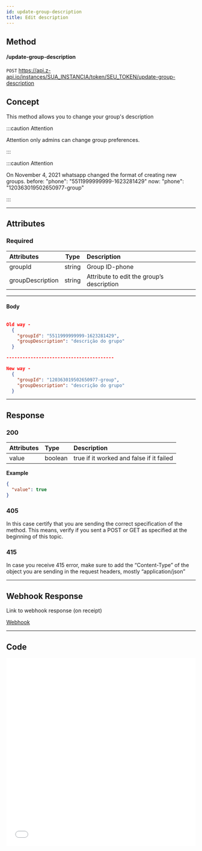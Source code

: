 ```yaml
---
id: update-group-description
title: Edit description 
---
```


## Method

#### /update-group-description

`POST` https://api.z-api.io/instances/SUA_INSTANCIA/token/SEU_TOKEN/update-group-description

## Concept

This method allows you to change your group's description

:::caution Attention

Attention only admins can change group preferences.

:::

:::caution Attention

On November 4, 2021 whatsapp changed the format of creating new groups. before: "phone": "5511999999999-1623281429" now: "phone": "120363019502650977-group"

:::

---

## Attributes

### Required

| Attributes       |  Type  | Description                                  |
| :--------------- | :----: | :----------------------------------------- |
| groupId          | string | Group ID-phone                           |
| groupDescription | string | Attribute to edit the group’s description |

---

#### Body

```json

Old way -
  {
    "groupId": "5511999999999-1623281429",
    "groupDescription": "descrição do grupo"
  }

----------------------------------------

New way -
  {
    "groupId": "120363019502650977-group",
    "groupDescription": "descrição do grupo"
  }

```

---

## Response

### 200

| Attributes| Type    | Description                                           |
| :-------- | :------ | :-------------------------------------------------- |
| value     | boolean | true if it worked and false if it failed |

**Example**

```json
{
  "value": true
}
```

### 405

In this case certify that you are sending the correct specification of the method. This means, verify if you sent a POST or GET as specified at the beginning of this topic.

### 415

In case you receive 415 error, make sure to add the “Content-Type” of the object you are sending in the request headers, mostly “application/json”

---

## Webhook Response

Link to webhook response (on receipt)

[Webhook](../webhooks/on-message-received#response)

---

## Code

<iframe src="//api.apiembed.com/?source=https://raw.githubusercontent.com/Z-API/z-api-docs/main/json-examples/update-group-description.json&targets=all" frameborder="0" scrolling="no" width="100%" height="500px" seamless></iframe>
